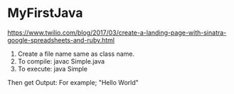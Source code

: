 # MyFirstJava
https://www.twilio.com/blog/2017/03/create-a-landing-page-with-sinatra-google-spreadsheets-and-ruby.html

1. Create a file name same as class name. <br>
2. To compile: javac Simple.java <br>
3. To execute: java Simple

Then get Output: For example; "Hello World"
